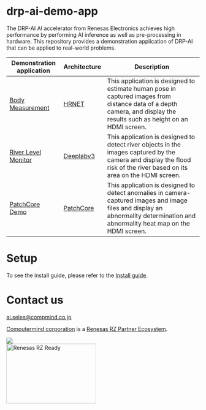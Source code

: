 # drp-ai-demo-app
The DRP-AI AI accelerator from Renesas Electronics achieves high performance by performing AI inference as well as pre-processing in hardware.
This repository provides a demonstration application of DRP-AI that can be applied to real-world problems.


| Demonstration application | Architecture | Description |
| --- | --- | --- |
| [Body Measurement](BodyMeasurement/README.md) | [HRNET](https://arxiv.org/pdf/1908.07919) | This application is designed to estimate human pose in captured images from distance data of a depth camera, and display the results such as height on an HDMI screen. |
| [River Level Monitor](RiverLevelMonitor/README.md) | [Deeplabv3](https://arxiv.org/pdf/1706.05587.pdf) | This application is designed to detect river objects in the images captured by the camera and display the flood risk of the river based on its area on the HDMI screen. |
| [PatchCore Demo](PatchCoreDemo/README.md) | [PatchCore](https://arxiv.org/abs/2106.08265) | This application is designed to detect anomalies in camera-captured images and image files and display an abnormality determination and abnormality heat map on the HDMI screen. |

# Setup
To see the install guide, please refer to the [Install guide](installguide.md).

# Contact us
ai.seles@compmind.co.jp

[Computermind corporation](https://www.compmind.co.jp/) is a [Renesas RZ Partner Ecosystem](https://www.renesas.com/us/en/products/microcontrollers-microprocessors/rz-mpus/rz-partner-solutions).

<div>
<div><img src="./data/computermind-logo.png"></div>
<div><img src="./data/renesas-rz-ready-badge.png" width="234" height="156" alt="Renesas RZ Ready"></div>
</div>